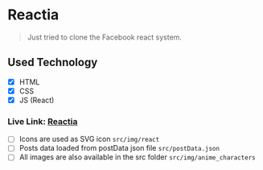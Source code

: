 # Reactia
> Just tried to clone the Facebook react system.

## Used Technology
- [x] HTML
- [x] CSS
- [x] JS (React)

### Live Link: [Reactia](https://reactia.netlify.app/)

- [ ] Icons are used as SVG icon `src/img/react`
- [ ] Posts data loaded from postData json file `src/postData.json`
- [ ] All images are also available in the src folder `src/img/anime_characters`